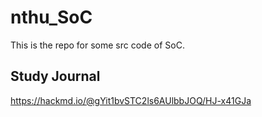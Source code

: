 # nthu_SoC

This is the repo for some src code of SoC.

## Study Journal

https://hackmd.io/@gYit1bvSTC2ls6AUlbbJOQ/HJ-x41GJa
